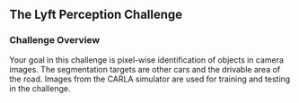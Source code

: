 ## The Lyft Perception Challenge

### Challenge Overview

Your goal in this challenge is pixel-wise identification of objects in camera images. The segmentation targets are other cars and the drivable area of the road.
Images from the CARLA simulator are used for training and testing in the challenge.